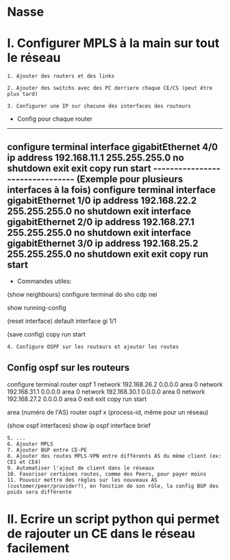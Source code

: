# Nasse

# I. Configurer MPLS à la main sur tout le réseau
	
	1. Ajouter des routers et des links

	2. Ajouter des switchs avec des PC derriere chaque CE/CS (peut être plus tard)

	3. Configurer une IP sur chacune des interfaces des routeurs

- Config pour chaque router
--------------------------------
configure terminal
interface gigabitEthernet 4/0
ip address 192.168.11.1 255.255.255.0
no shutdown
exit
exit
copy run start
-------------------------------- (Exemple pour plusieurs interfaces à la fois)
configure terminal
interface gigabitEthernet 1/0
ip address 192.168.22.2 255.255.255.0
no shutdown
exit
interface gigabitEthernet 2/0
ip address 192.168.27.1 255.255.255.0
no shutdown
exit
interface gigabitEthernet 3/0
ip address 192.168.25.2 255.255.255.0
no shutdown
exit
exit
copy run start
--------------------------------

- Commandes utiles:

(show neighbours)
configure terminal
do sho cdp nei

show running-config

(reset interface)
default interface gi 1/1

(save config)
copy run start


	4. Configure OSPF sur les routeurs et ajouter les routes

Config ospf sur les routeurs
------------------------------
configure terminal
router ospf 1
network 192.168.26.2 0.0.0.0 area 0
network 192.168.31.1 0.0.0.0 area 0
network 192.168.30.1 0.0.0.0 area 0
network 192.168.27.2 0.0.0.0 area 0
exit
exit
copy run start

area (numéro de l'AS)
router ospf x (process-id, même pour un réseau)


(show ospf interfaces)
show ip ospf interface brief

	5. ...
	6. Ajouter MPLS
	7. Ajouter BGP entre CE-PE
	8. Ajouter des routes MPLS-VPN entre différents AS du même client (ex: CE1 et CE4)
	9. Automatiser l'ajout de client dans le réseaux
	10. Favoriser certaines routes, comme des Peers, pour payer moins
	11. Pouvoir mettre des règles sur les nouveaux AS (customer/peer/provider?), en fonction de son rôle, la config BGP des poids sera différente


# II. Ecrire un script python qui permet de rajouter un CE dans le réseau facilement






